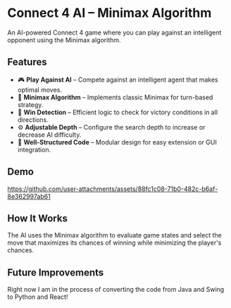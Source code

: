 # Connect 4 AI – Minimax Algorithm

An AI-powered Connect 4 game where you can play against an intelligent opponent using the Minimax algorithm.

## Features

- 🎮 **Play Against AI** – Compete against an intelligent agent that makes optimal moves.
- 🧠 **Minimax Algorithm** – Implements classic Minimax for turn-based strategy.
- 🧩 **Win Detection** – Efficient logic to check for victory conditions in all directions.
- ⚙️ **Adjustable Depth** – Configure the search depth to increase or decrease AI difficulty.
- 🧪 **Well-Structured Code** – Modular design for easy extension or GUI integration.

## Demo

https://github.com/user-attachments/assets/88fc1c08-71b0-482c-b6af-8e362997ab61

## How It Works

The AI uses the Minimax algorithm to evaluate game states and select the move that maximizes its chances of winning while minimizing the player's chances.

## Future Improvements

Right now I am in the process of converting the code from Java and Swing to Python and React!
